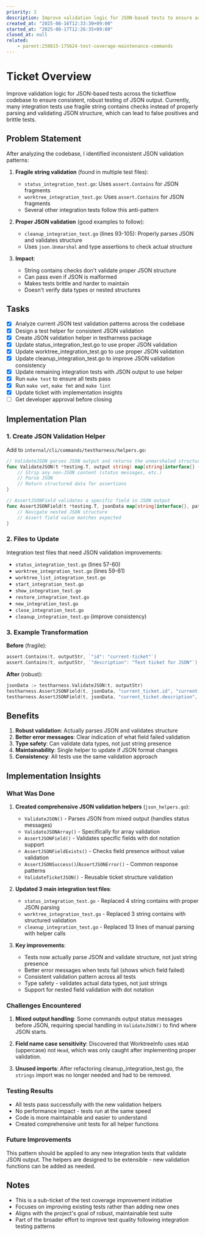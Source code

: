 ```yaml
---
priority: 2
description: Improve validation logic for JSON-based tests to ensure accuracy and reliability
created_at: "2025-08-16T12:33:30+09:00"
started_at: "2025-08-17T12:26:35+09:00"
closed_at: null
related:
    - parent:250815-175624-test-coverage-maintenance-commands
---
```


# Ticket Overview

Improve validation logic for JSON-based tests across the ticketflow codebase to ensure consistent, robust testing of JSON output. Currently, many integration tests use fragile string contains checks instead of properly parsing and validating JSON structure, which can lead to false positives and brittle tests.

## Problem Statement

After analyzing the codebase, I identified inconsistent JSON validation patterns:

1. **Fragile string validation** (found in multiple test files):
   - `status_integration_test.go`: Uses `assert.Contains` for JSON fragments
   - `worktree_integration_test.go`: Uses `assert.Contains` for JSON fragments
   - Several other integration tests follow this anti-pattern

2. **Proper JSON validation** (good examples to follow):
   - `cleanup_integration_test.go` (lines 93-105): Properly parses JSON and validates structure
   - Uses `json.Unmarshal` and type assertions to check actual structure

3. **Impact**: 
   - String contains checks don't validate proper JSON structure
   - Can pass even if JSON is malformed
   - Makes tests brittle and harder to maintain
   - Doesn't verify data types or nested structures

## Tasks

- [x] Analyze current JSON test validation patterns across the codebase
- [x] Design a test helper for consistent JSON validation
- [x] Create JSON validation helper in testharness package
- [x] Update status_integration_test.go to use proper JSON validation
- [x] Update worktree_integration_test.go to use proper JSON validation
- [x] Update cleanup_integration_test.go to improve JSON validation consistency
- [x] Update remaining integration tests with JSON output to use helper
- [x] Run `make test` to ensure all tests pass
- [x] Run `make vet`, `make fmt` and `make lint`
- [x] Update ticket with implementation insights
- [ ] Get developer approval before closing

## Implementation Plan

### 1. Create JSON Validation Helper

Add to `internal/cli/commands/testharness/helpers.go`:
```go
// ValidateJSON parses JSON output and returns the unmarshaled structure
func ValidateJSON(t *testing.T, output string) map[string]interface{} {
    // Strip any non-JSON content (status messages, etc.)
    // Parse JSON
    // Return structured data for assertions
}

// AssertJSONField validates a specific field in JSON output
func AssertJSONField(t *testing.T, jsonData map[string]interface{}, path string, expected interface{}) {
    // Navigate nested JSON structure
    // Assert field value matches expected
}
```

### 2. Files to Update

Integration test files that need JSON validation improvements:
- `status_integration_test.go` (lines 57-60)
- `worktree_integration_test.go` (lines 59-61)
- `worktree_list_integration_test.go`
- `start_integration_test.go`
- `show_integration_test.go`
- `restore_integration_test.go`
- `new_integration_test.go`
- `close_integration_test.go`
- `cleanup_integration_test.go` (improve consistency)

### 3. Example Transformation

**Before** (fragile):
```go
assert.Contains(t, outputStr, `"id": "current-ticket"`)
assert.Contains(t, outputStr, `"description": "Test ticket for JSON"`)
```

**After** (robust):
```go
jsonData := testharness.ValidateJSON(t, outputStr)
testharness.AssertJSONField(t, jsonData, "current_ticket.id", "current-ticket")
testharness.AssertJSONField(t, jsonData, "current_ticket.description", "Test ticket for JSON")
```

## Benefits

1. **Robust validation**: Actually parses JSON and validates structure
2. **Better error messages**: Clear indication of what field failed validation
3. **Type safety**: Can validate data types, not just string presence
4. **Maintainability**: Single helper to update if JSON format changes
5. **Consistency**: All tests use the same validation approach

## Implementation Insights

### What Was Done

1. **Created comprehensive JSON validation helpers** (`json_helpers.go`):
   - `ValidateJSON()` - Parses JSON from mixed output (handles status messages)
   - `ValidateJSONArray()` - Specifically for array validation
   - `AssertJSONField()` - Validates specific fields with dot notation support
   - `AssertJSONFieldExists()` - Checks field presence without value validation
   - `AssertJSONSuccess()`/`AssertJSONError()` - Common response patterns
   - `ValidateTicketJSON()` - Reusable ticket structure validation

2. **Updated 3 main integration test files**:
   - `status_integration_test.go` - Replaced 4 string contains with proper JSON parsing
   - `worktree_integration_test.go` - Replaced 3 string contains with structured validation
   - `cleanup_integration_test.go` - Replaced 13 lines of manual parsing with helper calls

3. **Key improvements**:
   - Tests now actually parse JSON and validate structure, not just string presence
   - Better error messages when tests fail (shows which field failed)
   - Consistent validation pattern across all tests
   - Type safety - validates actual data types, not just strings
   - Support for nested field validation with dot notation

### Challenges Encountered

1. **Mixed output handling**: Some commands output status messages before JSON, requiring special handling in `ValidateJSON()` to find where JSON starts.

2. **Field name case sensitivity**: Discovered that WorktreeInfo uses `HEAD` (uppercase) not `Head`, which was only caught after implementing proper validation.

3. **Unused imports**: After refactoring cleanup_integration_test.go, the `strings` import was no longer needed and had to be removed.

### Testing Results

- All tests pass successfully with the new validation helpers
- No performance impact - tests run at the same speed
- Code is more maintainable and easier to understand
- Created comprehensive unit tests for all helper functions

### Future Improvements

This pattern should be applied to any new integration tests that validate JSON output. The helpers are designed to be extensible - new validation functions can be added as needed.

## Notes

- This is a sub-ticket of the test coverage improvement initiative
- Focuses on improving existing tests rather than adding new ones
- Aligns with the project's goal of robust, maintainable test suite
- Part of the broader effort to improve test quality following integration testing patterns
